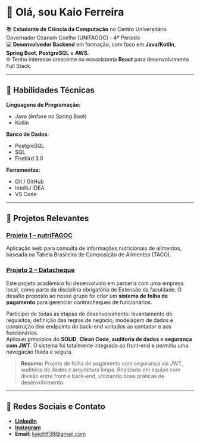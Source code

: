 # 👋 Olá, sou Kaio Ferreira

📚 **Estudante de Ciência da Computação** no Centro Universitário Governador Ozanam Coelho (UNIFAGOC) - 4º Período  
💻 **Desenvolvedor Backend** em formação, com foco em **Java/Kotlin**, **Spring Boot**, **PostgreSQL** e **AWS**.  
🌐 Tenho interesse crescente no ecossistema **React** para desenvolvimento Full Stack.

---

## 🔧 Habilidades Técnicas

**Linguagens de Programação:**  
- Java (ênfase no Spring Boot)  
- Kotlin  

**Banco de Dados:**  
- PostgreSQL  
- SQL  
- Firebird 3.0  

**Ferramentas:**  
- Git / GitHub  
- IntelliJ IDEA  
- VS Code

---

## 🚀 Projetos Relevantes

### [**Projeto 1 – nutriFAGOC**](https://github.com/KaioFerr/nutriFAGOC)  
Aplicação web para consulta de informações nutricionais de alimentos, baseada na Tabela Brasileira de Composição de Alimentos (TACO).

### [**Projeto 2 – Datacheque**](https://lnkd.in/dPjdXgUM)  
Este projeto acadêmico foi desenvolvido em parceria com uma empresa local, como parte da disciplina obrigatória de Extensão da faculdade. O desafio proposto ao nosso grupo foi criar um **sistema de folha de pagamento** para gerenciar contracheques de funcionários.

Participei de todas as etapas do desenvolvimento: levantamento de requisitos, definição das regras de negócio, modelagem de dados e construção dos endpoints do back-end voltados ao contador e aos funcionários.  
Apliquei princípios do **SOLID**, **Clean Code**, **auditoria de dados** e **segurança com JWT**. O sistema foi totalmente integrado ao front-end e permitiu uma navegação fluida e segura.

> **Resumo:** Projeto de folha de pagamento com segurança via JWT, auditoria de dados e arquitetura limpa. Realizado em equipe com divisão entre front e back-end, utilizando boas práticas de desenvolvimento.

---

## 📱 Redes Sociais e Contato

- [**LinkedIn**](https://www.linkedin.com/in/kaioferr)  
- [**Instagram**](https://www.instagram.com/kaiodevtech/)  
- **Email:** kaiohtf38@gmail.com
